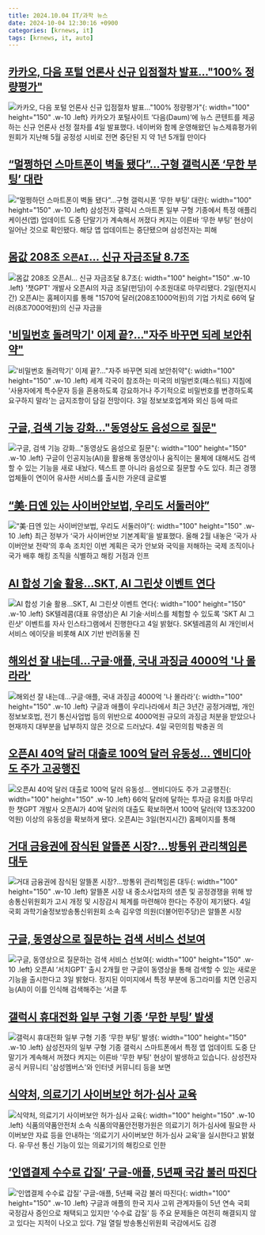 ```yaml
---
title: 2024.10.04 IT/과학 뉴스
date: 2024-10-04 12:30:16 +0900
categories: [krnews, it]
tags: [krnews, it, auto]
---
```

## [카카오, 다음 포털 언론사 신규 입점절차 발표..."100% 정량평가"](https://n.news.naver.com/mnews/article/025/0003391097)

![카카오, 다음 포털 언론사 신규 입점절차 발표..."100% 정량평가"](https://mimgnews.pstatic.net/image/origin/025/2024/10/04/3391097.jpg?type=nf220_150){: width="100" height="150" .w-10 .left}
카카오가 포털사이트 ‘다음(Daum)’에 뉴스 콘텐트를 제공하는 신규 언론사 선정 절차를 4일 발표했다. 네이버와 함께 운영해왔던 뉴스제휴평가위원회가 지난해 5월 공정성 시비로 전면 중단된 지 약 1년 5개월 만이다

## [“멀쩡하던 스마트폰이 벽돌 됐다”…구형 갤럭시폰 ‘무한 부팅’ 대란](https://n.news.naver.com/mnews/article/032/0003324228)

![“멀쩡하던 스마트폰이 벽돌 됐다”…구형 갤럭시폰 ‘무한 부팅’ 대란](https://mimgnews.pstatic.net/image/origin/032/2024/10/03/3324228.jpg?type=nf220_150){: width="100" height="150" .w-10 .left}
삼성전자 갤럭시 스마트폰 일부 구형 기종에서 특정 애플리케이션(앱) 업데이트 도중 단말기가 계속해서 꺼졌다 켜지는 이른바 ‘무한 부팅’ 현상이 일어난 것으로 확인됐다. 해당 앱 업데이트는 중단됐으며 삼성전자는 피해

## [몸값 208조 `오픈AI`... 신규 자금조달 8.7조](https://n.news.naver.com/mnews/article/029/0002906230)

![몸값 208조 `오픈AI`... 신규 자금조달 8.7조](https://mimgnews.pstatic.net/image/origin/029/2024/10/03/2906230.jpg?type=nf220_150){: width="100" height="150" .w-10 .left}
'챗GPT' 개발사 오픈AI의 자금 조달(펀딩)이 수조원대로 마무리됐다. 2일(현지시간) 오픈AI는 홈페이지를 통해 "1570억 달러(208조1000억원)의 기업 가치로 66억 달러(8조7000억원)의 신규 자금을

## ['비밀번호 돌려막기' 이제 끝?…"자주 바꾸면 되레 보안취약"](https://n.news.naver.com/mnews/article/008/0005096600)

!['비밀번호 돌려막기' 이제 끝?…"자주 바꾸면 되레 보안취약"](https://mimgnews.pstatic.net/image/origin/008/2024/10/04/5096600.jpg?type=nf220_150){: width="100" height="150" .w-10 .left}
세계 각국이 참조하는 미국의 비밀번호(패스워드) 지침에 '사용자에게 특수문자 등을 혼용하도록 강요하거나 주기적으로 비밀번호를 변경하도록 요구하지 말라'는 금지조항이 담길 전망이다. 3일 정보보호업계와 외신 등에 따르

## [구글, 검색 기능 강화…"동영상도 음성으로 질문"](https://n.news.naver.com/mnews/article/015/0005040253)

![구글, 검색 기능 강화…"동영상도 음성으로 질문"](https://mimgnews.pstatic.net/image/origin/015/2024/10/04/5040253.jpg?type=nf220_150){: width="100" height="150" .w-10 .left}
구글이 인공지능(AI)을 활용해 동영상이나 움직이는 물체에 대해서도 검색할 수 있는 기능을 새로 내놨다. 텍스트 뿐 아니라 음성으로 질문할 수도 있다. 최근 경쟁업체들이 연이어 유사한 서비스를 출시한 가운데 글로벌

## [“美·日엔 있는 사이버안보법, 우리도 서둘러야”](https://n.news.naver.com/mnews/article/011/0004398987)

![“美·日엔 있는 사이버안보법, 우리도 서둘러야”](https://mimgnews.pstatic.net/image/origin/011/2024/10/03/4398987.jpg?type=nf220_150){: width="100" height="150" .w-10 .left}
최근 정부가 ‘국가 사이버안보 기본계획’을 발표했다. 올해 2월 내놓은 ‘국가 사이버안보 전략’의 후속 조치인 이번 계획은 국가 안보와 국익을 저해하는 국제 조직이나 국가 배후 해킹 조직을 식별하고 해킹 거점과 인프

## [AI 합성 기술 활용…SKT, AI 그린샷 이벤트 연다](https://n.news.naver.com/mnews/article/031/0000873772)

![AI 합성 기술 활용…SKT, AI 그린샷 이벤트 연다](https://mimgnews.pstatic.net/image/origin/031/2024/10/04/873772.jpg?type=nf220_150){: width="100" height="150" .w-10 .left}
SK텔레콤(대표 유영상)은 AI 기술·서비스를 체험할 수 있도록 'SKT AI 그린샷' 이벤트를 자사 인스타그램에서 진행한다고 4일 밝혔다. SK텔레콤의 AI 개인비서 서비스 에이닷을 비롯해 AIX 기반 반려동물 진

## [해외선 잘 내는데…구글·애플, 국내 과징금 4000억 '나 몰라라'](https://n.news.naver.com/mnews/article/003/0012819099)

![해외선 잘 내는데…구글·애플, 국내 과징금 4000억 '나 몰라라'](https://mimgnews.pstatic.net/image/origin/003/2024/10/04/12819099.jpg?type=nf220_150){: width="100" height="150" .w-10 .left}
구글과 애플이 우리나라에서 최근 3년간 공정거래법, 개인정보보호법, 전기 통신사업법 등의 위반으로 4000억원 규모의 과징금 처분을 받았으나 현재까지 대부분을 납부하지 않은 것으로 드러났다. 4일 국민의힘 박충권 의

## [오픈AI 40억 달러 대출로 100억 달러 유동성… 엔비디아도 주가 고공행진](https://n.news.naver.com/mnews/article/025/0003391060)

![오픈AI 40억 달러 대출로 100억 달러 유동성… 엔비디아도 주가 고공행진](https://mimgnews.pstatic.net/image/origin/025/2024/10/04/3391060.jpg?type=nf220_150){: width="100" height="150" .w-10 .left}
66억 달러에 달하는 투자금 유치를 마무리한 챗GPT 개발사 오픈AI가 40억 달러의 대출도 확보하면서 100억 달러(약 13조3200억원) 이상의 유동성을 확보하게 됐다. 오픈AI는 3일(현지시간) 홈페이지를 통해

## [거대 금융권에 잠식된 알뜰폰 시장?…방통위 관리책임론 대두](https://n.news.naver.com/mnews/article/138/0002183665)

![거대 금융권에 잠식된 알뜰폰 시장?…방통위 관리책임론 대두](https://mimgnews.pstatic.net/image/origin/138/2024/10/04/2183665.jpg?type=nf220_150){: width="100" height="150" .w-10 .left}
알뜰폰 시장 내 중소사업자의 생존 및 공정경쟁을 위해 방송통신위원회가 고시 개정 및 시장감시 체계를 마련해야 한다는 주장이 제기됐다. 4일 국회 과학기술정보방송통신위원회 소속 김우영 의원(더불어민주당)은 알뜰폰 시장

## [구글, 동영상으로 질문하는 검색 서비스 선보여](https://n.news.naver.com/mnews/article/023/0003862133)

![구글, 동영상으로 질문하는 검색 서비스 선보여](https://mimgnews.pstatic.net/image/origin/023/2024/10/04/3862133.jpg?type=nf220_150){: width="100" height="150" .w-10 .left}
오픈AI ‘서치GPT’ 출시 2개월 만 구글이 동영상을 통해 검색할 수 있는 새로운 기능을 출시한다고 3일 밝혔다. 정지된 이미지에서 특정 부분에 동그라미를 치면 인공지능(AI)이 이를 인식해 검색해주는 ‘서클 투

## [갤럭시 휴대전화 일부 구형 기종 ‘무한 부팅’ 발생](https://n.news.naver.com/mnews/article/056/0011811821)

![갤럭시 휴대전화 일부 구형 기종 ‘무한 부팅’ 발생](https://mimgnews.pstatic.net/image/origin/056/2024/10/03/11811821.jpg?type=nf220_150){: width="100" height="150" .w-10 .left}
삼성전자의 일부 구형 기종 갤럭시 스마트폰에서 특정 앱 업데이트 도중 단말기가 계속해서 꺼졌다 켜지는 이른바 '무한 부팅' 현상이 발생하고 있습니다. 삼성전자 공식 커뮤니티 '삼성멤버스'와 인터넷 커뮤니티 등을 보면

## [식약처, 의료기기 사이버보안 허가·심사 교육](https://n.news.naver.com/mnews/article/092/0002347483)

![식약처, 의료기기 사이버보안 허가·심사 교육](https://mimgnews.pstatic.net/image/origin/092/2024/10/03/2347483.jpg?type=nf220_150){: width="100" height="150" .w-10 .left}
식품의약품안전처 소속 식품의약품안전평가원은 의료기기 허가·심사에 필요한 사이버보안 자료 등을 안내하는 ‘의료기기 사이버보안 허가·심사 교육’을 실시한다고 밝혔다. 유·무선 통신 기능이 있는 의료기기의 해킹으로 인한

## [‘인앱결제 수수료 갑질’ 구글-애플, 5년째 국감 불러 따진다](https://n.news.naver.com/mnews/article/020/0003590493)

![‘인앱결제 수수료 갑질’ 구글-애플, 5년째 국감 불러 따진다](https://mimgnews.pstatic.net/image/origin/020/2024/10/04/3590493.jpg?type=nf220_150){: width="100" height="150" .w-10 .left}
구글과 애플의 한국 지사 고위 관계자들이 5년 연속 국회 국정감사 증인으로 채택되고 있지만 ‘수수료 갑질’ 등 주요 문제들은 여전히 해결되지 않고 있다는 지적이 나오고 있다. 7일 열릴 방송통신위원회 국감에서도 김경

